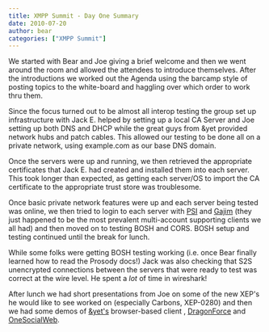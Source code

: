 ```yaml
---
title: XMPP Summit - Day One Summary
date: 2010-07-20
author: bear
categories: ["XMPP Summit"]
---
```


We started with Bear and Joe giving a brief welcome and then we went around the room and allowed the attendees to introduce themselves. After the introductions we worked out the Agenda using the barcamp style of posting topics to the white-board and haggling over which order to work thru them.

Since the focus turned out to be almost all interop testing the group set up infrastructure with Jack E. helped by setting up a local CA Server and Joe setting up both DNS and DHCP while the great guys from &yet provided network hubs and patch cables. This allowed our testing to be done all on a private network, using example.com as our base DNS domain.

Once the servers were up and running, we then retrieved the appropriate certificates that Jack E. had created and installed them into each server. This took longer than expected, as getting each server/OS to import the CA certificate to the appropriate trust store was troublesome.

Once basic private network features were up and each server being tested was online, we then tried to login to each server with [PSI](http://psi-im.org/) and [Gajim](http://www.gajim.org) (they just happened to be the most prevalent multi-account supporting clients we all had) and then moved on to testing BOSH and CORS. BOSH setup and testing continued until the break for lunch.

While some folks were getting BOSH testing working (i.e. once Bear finally learned how to read the Prosody docs!) Jack was also checking that S2S unencrypted connections between the servers that were ready to test was correct at the wire level. He spent a *lot* of time in wireshark!

After lunch we had short presentations from Joe on some of the new XEP's he would like to see worked on (especially Carbons, XEP-0280) and then we had some demos of [&yet's](http://andyet) browser-based client [](http://otalk.org), [DragonForce](http://drakontas.com) and [OneSocialWeb](http://onesocialweb.org).
